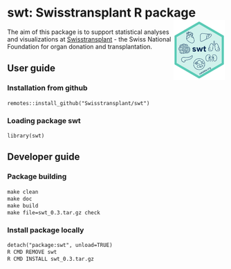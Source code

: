 # swt: Swisstransplant R package <img src="man/figures/swt_hex.png" align="right" width=120 height=139 alt="swt hex sticker" />

The aim of this package is to support statistical analyses and visualizations
at [Swisstransplant](https://www.swisstransplant.org/) - the Swiss National
Foundation for organ donation and transplantation.

## User guide

### Installation from github

    remotes::install_github("Swisstransplant/swt")

### Loading package swt

    library(swt)

## Developer guide

### Package building

    make clean
    make doc
    make build
    make file=swt_0.3.tar.gz check

### Install package locally

    detach("package:swt", unload=TRUE)
    R CMD REMOVE swt
    R CMD INSTALL swt_0.3.tar.gz
